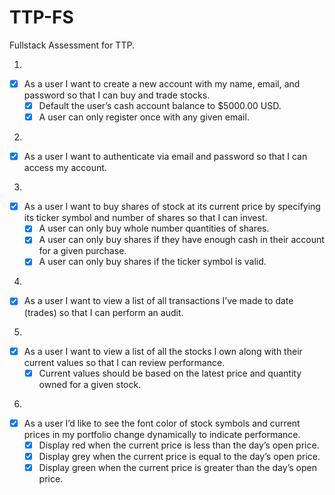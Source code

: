 # TTP-FS

Fullstack Assessment for TTP.

1. 

- [x] As a user I want to create a new account with my name, email, and password so that I can buy and trade stocks.
    - [x] Default the user’s cash account balance to $5000.00 USD.
    - [x] A user can only register once with any given email.

2.

- [x] As a user I want to authenticate via email and password so that I can access my
account.

3.

- [x] As a user I want to buy shares of stock at its current price by specifying its
ticker symbol and number of shares so that I can invest.
    - [x] A user can only buy whole number quantities of shares.
    - [x] A user can only buy shares if they have enough cash in their account for a given purchase.
    - [x] A user can only buy shares if the ticker symbol is valid.

4.

- [x] As a user I want to view a list of all transactions I’ve made to date (trades) so that
I can perform an audit.

5.

- [x] As a user I want to view a list of all the stocks I own along with their current
values so that I can review performance.
    - [x] Current values should be based on the latest price and quantity owned for a
given stock.

6.

- [x] As a user I’d like to see the font color of stock symbols and current prices in my
portfolio change dynamically to indicate performance.
    - [x] Display red when the current price is less than the day’s open price.
    - [x] Display grey when the current price is equal to the day’s open price.
    - [x] Display green when the current price is greater than the day’s open price.
